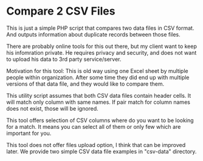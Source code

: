 # Compare 2 CSV Files

This is just a simple PHP script that compares two data files in CSV format.
And outputs information about duplicate records between those files.

There are probably online tools for this out there, but my client want to keep his infomration private. He requires privacy and security, and does not want to upload his data to 3rd party service/server.

Motivation for this tool: This is old way using one Excel sheet by multiple people within organization. After some time they did end up with multiple versions of that data file, and they would like to compare them.

This utility script assumes that both CSV data files contain header cells. It will match only column with same names. If pair match for column names does not exist, those will be ignored.

This tool offers selection of CSV columns where do you want to be looking for a match. It means you can select all of them or only few which are important for you.

This tool does not offer files upload option, I think that can be improved later. We provide two simple CSV data file examples in "csv-data" directory.
